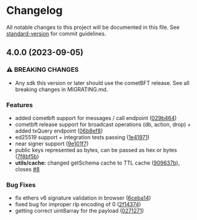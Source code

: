 # Changelog

All notable changes to this project will be documented in this file. See [standard-version](https://github.com/conventional-changelog/standard-version) for commit guidelines.

## 4.0.0 (2023-09-05)


### ⚠ BREAKING CHANGES

* Any sdk this version or later should use the cometBFT release. See all breaking
changes in MIGRATING.md.

### Features

* added cometbft support for messages / call endpoint ([029b464](https://github.com/kwilteam/kwil-js/commit/029b46436ce28359a966328083d37c0a5e40bb60))
* cometbft release support for broadcast operations (db, action, drop) + added txQuery endpoint ([06b8ef8](https://github.com/kwilteam/kwil-js/commit/06b8ef896093d348bd6c452d494b9408f0fbb4ef))
* ed25519 support + integration tests passing ([1e41971](https://github.com/kwilteam/kwil-js/commit/1e419717a0c09305b516e596b2ade1f213fab0c1))
* near signer support ([9e101f7](https://github.com/kwilteam/kwil-js/commit/9e101f71800d18eac0873be0100ae7d49ce7b0ed))
* public keys represented as bytes, can be passed as hex or bytes ([7f8bf5b](https://github.com/kwilteam/kwil-js/commit/7f8bf5b2790b252892da72633ede89bc7b4b9a52))
* **utils/cache:** changed getSchema cache to TTL cache ([909637b](https://github.com/kwilteam/kwil-js/commit/909637b83a21262523320e2fbd0f6339756312b5)), closes [#8](https://github.com/kwilteam/kwil-js/issues/8)


### Bug Fixes

* fix ethers v6 signature validation in browser ([6ceba14](https://github.com/kwilteam/kwil-js/commit/6ceba14e72fa7d0d9bb575fa403335aaa7a5e44b))
* fixed bug for improper rlp encoding of 0 ([2f14374](https://github.com/kwilteam/kwil-js/commit/2f143744d2700c64e3ffffefa4234d763b692b10))
* getting correct uint8array for the payload ([0271271](https://github.com/kwilteam/kwil-js/commit/0271271f2baa87554b763e8a95d8eafa6c1e3d60))
